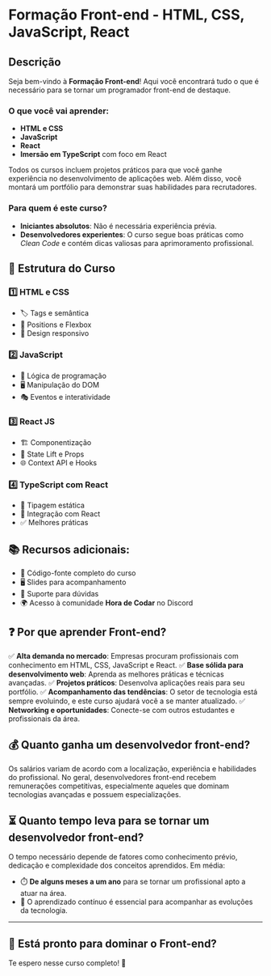 # Formação Front-end - HTML, CSS, JavaScript, React

## Descrição

Seja bem-vindo à **Formação Front-end**! Aqui você encontrará tudo o que é necessário para se tornar um programador front-end de destaque.

### O que você vai aprender:
- **HTML e CSS**
- **JavaScript**
- **React**
- **Imersão em TypeScript** com foco em React

Todos os cursos incluem projetos práticos para que você ganhe experiência no desenvolvimento de aplicações web. Além disso, você montará um portfólio para demonstrar suas habilidades para recrutadores.

### Para quem é este curso?
- **Iniciantes absolutos**: Não é necessária experiência prévia.
- **Desenvolvedores experientes**: O curso segue boas práticas como *Clean Code* e contém dicas valiosas para aprimoramento profissional.

## 📌 Estrutura do Curso

### 1️⃣ HTML e CSS
   - 🏷️ Tags e semântica
   - 📌 Positions e Flexbox
   - 🎨 Design responsivo

### 2️⃣ JavaScript
   - 🔢 Lógica de programação
   - 🖥️ Manipulação do DOM
   - 🎭 Eventos e interatividade

### 3️⃣ React JS
   - 🏗️ Componentização
   - 🔄 State Lift e Props
   - 🌐 Context API e Hooks

### 4️⃣ TypeScript com React
   - 📜 Tipagem estática
   - 🔗 Integração com React
   - ✅ Melhores práticas

## 📚 Recursos adicionais:
- 📜 Código-fonte completo do curso
- 🖥️ Slides para acompanhamento
- 🤝 Suporte para dúvidas
- 🌍 Acesso à comunidade **Hora de Codar** no Discord

## ❓ Por que aprender Front-end?

✅ **Alta demanda no mercado**: Empresas procuram profissionais com conhecimento em HTML, CSS, JavaScript e React.
✅ **Base sólida para desenvolvimento web**: Aprenda as melhores práticas e técnicas avançadas.
✅ **Projetos práticos**: Desenvolva aplicações reais para seu portfólio.
✅ **Acompanhamento das tendências**: O setor de tecnologia está sempre evoluindo, e este curso ajudará você a se manter atualizado.
✅ **Networking e oportunidades**: Conecte-se com outros estudantes e profissionais da área.

## 💰 Quanto ganha um desenvolvedor front-end?

Os salários variam de acordo com a localização, experiência e habilidades do profissional. No geral, desenvolvedores front-end recebem remunerações competitivas, especialmente aqueles que dominam tecnologias avançadas e possuem especializações.

## ⏳ Quanto tempo leva para se tornar um desenvolvedor front-end?

O tempo necessário depende de fatores como conhecimento prévio, dedicação e complexidade dos conceitos aprendidos. Em média:

- ⏱️ **De alguns meses a um ano** para se tornar um profissional apto a atuar na área.
- 📖 O aprendizado contínuo é essencial para acompanhar as evoluções da tecnologia.

---

## 🚀 Está pronto para dominar o Front-end?

Te espero nesse curso completo! 🎯


